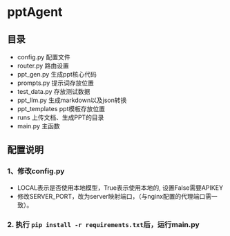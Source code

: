 # pptAgent

## 目录

- config.py 配置文件
- router.py 路由设置
- ppt_gen.py 生成ppt核心代码
- prompts.py 提示词存放位置
- test_data.py 存放测试数据
- ppt_llm.py 生成markdown以及json转换
- ppt_templates ppt模板存放位置
- runs 上传文档、生成PPT的目录
- main.py 主函数

## 配置说明

### 1、修改config.py

- LOCAL表示是否使用本地模型，True表示使用本地的, 设置False需要APIKEY
- 修改SERVER_PORT，改为server映射端口，（与nginx配置的代理端口需一致）。

### 2. 执行 ```pip install -r requirements.txt```后，运行main.py
